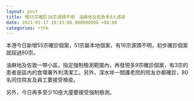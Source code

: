 ```yaml
---
layout: post
title: 增55宗確診16宗源頭不明　油麻地及佐敦多9人感染
date: 2021-01-17 18:43:08.000000000 +08:00
categories: rthk
---
```


本港今日新增55宗確診個案，51宗屬本地個案，有16宗源頭不明，初步確診個案就超過80宗。

油麻地及佐敦一帶小區，指定強制檢測範圍內，再發現多9宗確診個案，有3宗的患者是區內的食環署外判清潔工。另外，深水埗一間護老院的院友亦都確診，80名同住院友及員工要接受檢疫。

另外，今日再多至少10座大廈要接受強制檢測。
